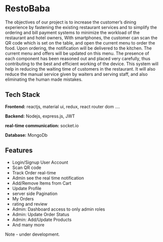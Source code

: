 
# RestoBaba

The objectives of our project is to increase the customer’s dining experience by fastening
the existing restaurant services and to simplify the ordering and bill payment systems to
minimize the workload of the restaurant and hotel owners, With smartphones, the customer
can scan the QR code which is set on the table, and open the current menu to order the
food. Upon ordering, the notification will be delivered to the kitchen. The current menu and
offers will be updated on this menu. The presence of each component has been reasoned out
and placed very carefully, thus contributing to the best and efficient working of the device.
This system will help in reducing the waiting time of customers in the restaurant. It will
also reduce the manual service given by waiters and serving staff, and also eliminating the
human made mistakes.
## Tech Stack
**Frontend:**
    reactjs, material ui, redux, react router dom ....

**Backend:**
    Nodejs, express.js, JWT

**real-time communication:**
    socket.io

**Database:**
    MongoDb

## Features
- Login/Signup User Account
- Scan QR code
- Track Order real-time
- Admin see the real time notification
- Add/Remove Items from Cart
- Update Profile
- server side Pagination 
- My Orders
- rating and review
- Admin: Dashboard access to only admin roles
- Admin: Update Order Status 
- Admin: Add/Update Products
- And many more
 
 Note - under development.

